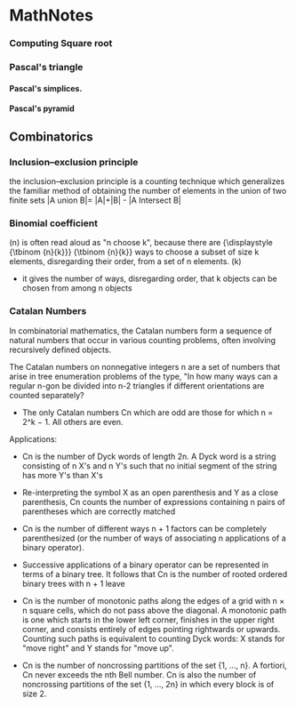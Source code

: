 # MathNotes

### Computing Square root


### Pascal's triangle
 

#### Pascal's simplices.


#### Pascal's pyramid

## Combinatorics

### Inclusion–exclusion principle
the inclusion–exclusion principle is a counting technique which generalizes the familiar method of obtaining the number of elements in the union of two finite sets
|A union B|= |A|+|B| - |A Intersect B|

### Binomial coefficient
(n) is often read aloud as "n choose k", because there are {\displaystyle {\tbinom {n}{k}}} {\tbinom {n}{k}} ways to choose a subset of size k elements, disregarding their order, from a set of n elements.
(k)
-  it gives the number of ways, disregarding order, that k objects can be chosen from among n objects


### Catalan Numbers
In combinatorial mathematics, the Catalan numbers form a sequence of natural numbers that occur in various counting problems, often involving recursively defined objects.

The Catalan numbers on nonnegative integers n are a set of numbers that arise in tree enumeration problems of the type, "In how many ways can a regular n-gon be divided into n-2 triangles 
if different orientations are counted separately?

- The only Catalan numbers Cn which are odd are those for which n = 2^k − 1. All others are even.

Applications:
 - Cn is the number of Dyck words of length 2n. A Dyck word is a string consisting of n X's and n Y's such that no initial segment of the string has more Y's than X's 

 - Re-interpreting the symbol X as an open parenthesis and Y as a close parenthesis, Cn counts the number of expressions containing n pairs of parentheses which are correctly matched 

 - Cn is the number of different ways n + 1 factors can be completely parenthesized (or the number of ways of associating n applications of a binary operator). 

 - Successive applications of a binary operator can be represented in terms of a binary tree. It follows that Cn is the number of rooted ordered binary trees with n + 1 leave 

 - Cn is the number of monotonic paths along the edges of a grid with n × n square cells, which do not pass above the diagonal. A monotonic path is one which starts in the lower left corner, finishes in the upper right corner, and consists entirely of edges pointing rightwards or upwards. Counting such paths is equivalent to counting Dyck words: X stands for "move right" and Y stands for "move up".  

 - Cn is the number of noncrossing partitions of the set {1, ..., n}. A fortiori, Cn never exceeds the nth Bell number. Cn is also the number of noncrossing partitions of the set {1, ..., 2n} in which every block is of size 2.





